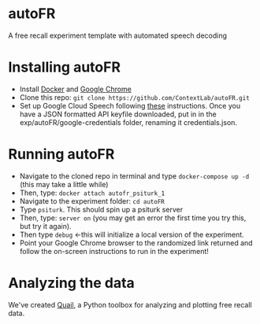 # autoFR
A free recall experiment template with automated speech decoding

# Installing autoFR
+ Install [Docker](https://www.docker.com/) and [Google Chrome](https://www.google.com/chrome/browser/desktop/index.html)
+ Clone this repo: `git clone https://github.com/ContextLab/autoFR.git`
+ Set up Google Cloud Speech following [these](http://cdl-quail.readthedocs.io/en/latest/tutorial/speech_decoding.html#setting-up-the-google-speech-api) instructions. Once you have a JSON formatted API keyfile downloaded, put in in the exp/autoFR/google-credentials folder, renaming it credentials.json.

# Running autoFR
+ Navigate to the cloned repo in terminal and type `docker-compose up -d` (this may take a little while)
+ Then, type: `docker attach autofr_psiturk_1`
+ Navigate to the experiment folder: `cd autoFR`
+ Type `psiturk`.  This should spin up a psiturk server
+ Then, type: `server on` (you may get an error the first time you try this, but try it again).
+ Then type `debug` <-this will initialize a local version of the experiment.
+ Point your Google Chrome browser to the randomized link returned and follow the on-screen instructions to run in the experiment!

# Analyzing the data
We've created [Quail](http://cdl-quail.readthedocs.io/en/latest/), a Python toolbox for analyzing and plotting free recall data.
